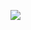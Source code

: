 ![](https://user-images.githubusercontent.com/96682195/206213040-eda476b5-a780-487f-b6e4-e7abe37363d8.png)
